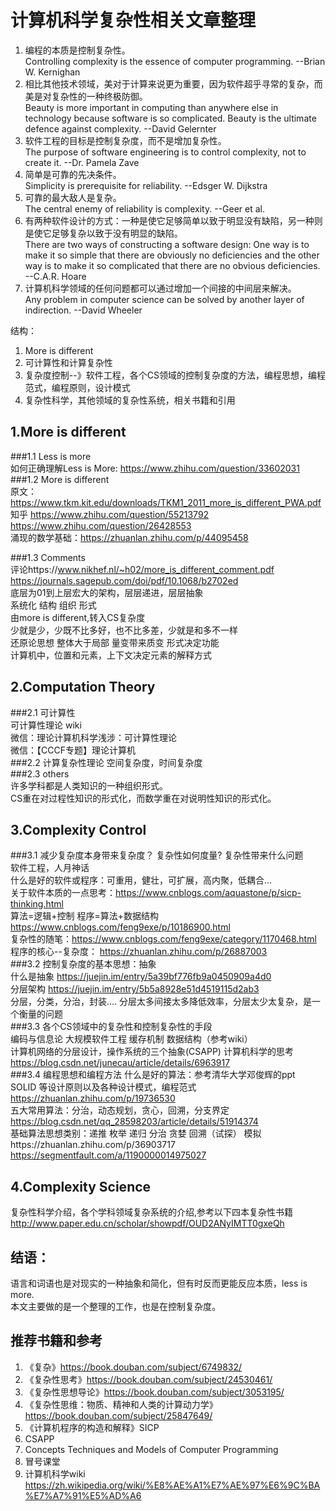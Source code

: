 # 计算机科学复杂性相关文章整理
1. 编程的本质是控制复杂性。  
Controlling complexity is the essence of computer programming. --Brian W. Kernighan  
2. 相比其他技术领域，美对于计算来说更为重要，因为软件超乎寻常的复杂，而美是对复杂性的一种终极防御。  
Beauty is more important in computing than anywhere else in technology because software is so complicated. Beauty is the ultimate defence against complexity. --David Gelernter  
3. 软件工程的目标是控制复杂度，而不是增加复杂性。  
The purpose of software engineering is to control complexity, not to create it.  --Dr. Pamela Zave  
4. 简单是可靠的先决条件。  
Simplicity is prerequisite for reliability.  --Edsger W. Dijkstra  
5. 可靠的最大敌人是复杂。  
The central enemy of reliability is complexity. --Geer et al.  
6. 有两种软件设计的方式：一种是使它足够简单以致于明显没有缺陷，另一种则是使它足够复杂以致于没有明显的缺陷。  
 There are two ways of constructing a software design: One way is to make it so simple that there are obviously no deficiencies and the other way is to make it so complicated that there are no obvious deficiencies. --C.A.R. Hoare  
7. 计算机科学领域的任何问题都可以通过增加一个间接的中间层来解决。  
Any problem in computer science can be solved by another layer of indirection. --David Wheeler   

结构：  
1. More is different  
2. 可计算性和计算复杂性   
3. 复杂度控制--》软件工程，各个CS领域的控制复杂度的方法，编程思想，编程范式，编程原则，设计模式  
4. 复杂性科学，其他领域的复杂性系统，相关书籍和引用


## 1.More is different
###1.1 Less is more  
 如何正确理解Less is More: https://www.zhihu.com/question/33602031
###1.2 More is different  
 原文：https://www.tkm.kit.edu/downloads/TKM1_2011_more_is_different_PWA.pdf  
 知乎 https://www.zhihu.com/question/55213792  
  https://www.zhihu.com/question/26428553   
 涌现的数学基础：https://zhuanlan.zhihu.com/p/44095458  

###1.3 Comments  
评论https://www.nikhef.nl/~h02/more_is_different_comment.pdf  
https://journals.sagepub.com/doi/pdf/10.1068/b2702ed  
底层为01到上层宏大的架构，层层递进，层层抽象  
系统化 结构 组织 形式  
由more is different,转入CS复杂度  
少就是少，少既不比多好，也不比多差，少就是和多不一样  
还原论思想 整体大于局部 量变带来质变 形式决定功能  
计算机中，位置和元素，上下文决定元素的解释方式  

## 2.Computation Theory 
###2.1 可计算性  
  可计算性理论   wiki  
  微信：理论计算机科学浅涉：可计算性理论  
  微信：【CCCF专题】理论计算机  
###2.2 计算复杂性理论
  空间复杂度，时间复杂度  
###2.3 others  
许多学科都是人类知识的一种组织形式。  
CS重在对过程性知识的形式化，而数学重在对说明性知识的形式化。  

## 3.Complexity Control
###3.1 减少复杂度本身带来复杂度？ 复杂性如何度量? 复杂性带来什么问题  
  软件工程，人月神话  
  什么是好的软件或程序：可重用，健壮，可扩展，高内聚，低耦合...  
  关于软件本质的一点思考：https://www.cnblogs.com/aquastone/p/sicp-thinking.html  
  算法=逻辑+控制 程序=算法+数据结构 https://www.cnblogs.com/feng9exe/p/10186900.html  
  复杂性的随笔：https://www.cnblogs.com/feng9exe/category/1170468.html  
  程序的核心--复杂度： https://zhuanlan.zhihu.com/p/26887003   
###3.2 控制复杂度的基本思想：抽象  
  什么是抽象 https://juejin.im/entry/5a39bf776fb9a0450909a4d0  
  分层架构 https://juejin.im/entry/5b5a8928e51d4519115d2ab3  
  分层，分类，分治，封装....   分层太多间接太多降低效率，分层太少太复杂，是一个衡量的问题   
###3.3 各个CS领域中的复杂性和控制复杂性的手段  
  编码与信息论 大规模软件工程 缓存机制 数据结构（参考wiki）  
  计算机网络的分层设计，操作系统的三个抽象(CSAPP) 
  计算机科学的思考 https://blog.csdn.net/junecau/article/details/6963917  
###3.4 编程思想和编程方法
  什么是好的算法：参考清华大学邓俊辉的ppt  
  SOLID 等设计原则以及各种设计模式，编程范式 https://zhuanlan.zhihu.com/p/19736530  
  五大常用算法：分治，动态规划，贪心，回溯，分支界定 https://blog.csdn.net/qq_28598203/article/details/51914374  
  基础算法思想类别：递推 枚举 递归 分治 贪婪 回溯（试探） 模拟https://zhuanlan.zhihu.com/p/36903717  
  https://segmentfault.com/a/1190000014975027  

## 4.Complexity Science
   复杂性科学介绍，各个学科领域复杂系统的介绍,参考以下四本复杂性书籍  
   http://www.paper.edu.cn/scholar/showpdf/OUD2ANyIMTT0gxeQh

## 结语：
语言和词语也是对现实的一种抽象和简化，但有时反而更能反应本质，less is more.   
本文主要做的是一个整理的工作，也是在控制复杂度。  

## 推荐书籍和参考
1. 《复杂》https://book.douban.com/subject/6749832/ 
2. 《复杂性思考》https://book.douban.com/subject/24530461/ 
3. 《复杂性思想导论》https://book.douban.com/subject/3053195/ 
4. 《复杂性思维：物质、精神和人类的计算动力学》https://book.douban.com/subject/25847649/ 
5. 《计算机程序的构造和解释》SICP
6.  CSAPP
7.  Concepts Techniques and Models of Computer Programming
7.  冒号课堂
8.  计算机科学wiki https://zh.wikipedia.org/wiki/%E8%AE%A1%E7%AE%97%E6%9C%BA%E7%A7%91%E5%AD%A6  

